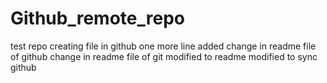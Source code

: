 # Github_remote_repo
test repo
creating file in github
one more line added 
change in readme file of github
change in readme file of git
modified to readme
modified to sync github
